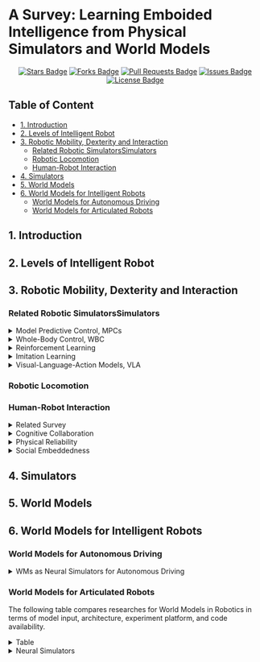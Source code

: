 # A Survey: Learning Emboided Intelligence from Physical Simulators and World Models <!-- omit in toc -->

<div align="center">
<!-- <a href="https://arxiv.org/pdf/2506.11526"><img src="https://img.shields.io/badge/Paper-PDF-red.svg" alt="Paper Badge"/></a> -->
<a href="https://github.com/NJU3DV-LoongGroup/Embodied-World-Models-Survey/stargazers"><img src="https://img.shields.io/github/stars/NJU3DV-LoongGroup/Embodied-World-Models-Survey" alt="Stars Badge"/></a>
<a href="https://github.com/NJU3DV-LoongGroup/Embodied-World-Models-Survey/network/members"><img src="https://img.shields.io/github/forks/NJU3DV-LoongGroup/Embodied-World-Models-Survey" alt="Forks Badge"/></a>
<a href="https://github.com/NJU3DV-LoongGroup/Embodied-World-Models-Survey/pulls"><img src="https://img.shields.io/github/issues-pr/NJU3DV-LoongGroup/Embodied-World-Models-Survey" alt="Pull Requests Badge"/></a>
<a href="https://github.com/NJU3DV-LoongGroup/Embodied-World-Models-Survey/issues"><img src="https://img.shields.io/github/issues/NJU3DV-LoongGroup/Embodied-World-Models-Survey" alt="Issues Badge"/></a>
<a href="https://github.com/NJU3DV-LoongGroup/Embodied-World-Models-Survey/blob/main/LICENSE"><img src="https://img.shields.io/github/license/NJU3DV-LoongGroup/Embodied-World-Models-Survey" alt="License Badge"/></a>
</div>


## Table of Content <!-- omit in toc -->
- [1. Introduction](#1-introduction)
- [2. Levels of Intelligent Robot](#2-levels-of-intelligent-robot)
- [3. Robotic Mobility, Dexterity and Interaction](#3-robotic-mobility-dexterity-and-interaction)
  - [Related Robotic SimulatorsSimulators](#related-robotic-simulatorssimulators)
  - [Robotic Locomotion](#robotic-locomotion)
  - [Human-Robot Interaction](#human-robot-interaction)
- [4. Simulators](#4-simulators)
- [5. World Models](#5-world-models)
- [6. World Models for Intelligent Robots](#6-world-models-for-intelligent-robots)
  - [World Models for Autonomous Driving](#world-models-for-autonomous-driving)
  - [World Models for Articulated Robots](#world-models-for-articulated-robots)

## 1. Introduction

## 2. Levels of Intelligent Robot

## 3. Robotic Mobility, Dexterity and Interaction

### Related Robotic SimulatorsSimulators
<details>
<summary> Model Predictive Control, MPCs </summary>
</details>

<details>
<summary> Whole-Body Control, WBC </summary>
</details>

<details>
<summary> Reinforcement Learning </summary>
</details>

<details>
<summary> Imitation Learning </summary>
</details>

<details>
<summary> Visual-Language-Action Models, VLA </summary>
</details>


### Robotic Locomotion

### Human-Robot Interaction
<details>
<summary>Related Survey</summary>

| Paper | Date | Venue |
|:------|:-----|:------|
| [Humanlike service robots: A systematic literature review and research agenda](https://doi.org/10.1002/mar.22099) | 2024-08 |  Psychology & Marketing |
|[Human–robot collaboration and machine learning: A systematic review of recent research](https://doi.org/10.1016/j.rcim.2022.102432)| 2023-02 | Robotics and Computer-Integrated Manufacturing |
| [Emotion Recognition for Human-Robot Interaction: Recent Advances and Future Perspectives](https://doi.org/10.3389/frobt.2020.532279) | 2020-12 | Frontiers in Robotics and AI |
|[Application, Development and Future Opportunities of Collaborative Robots (Cobots) in Manufacturing: A Literature Review](https://doi.org/10.1080/10447318.2022.2041907)| 2022-04 |  International Journal of Human–Computer Interaction |

</details>

<details>
<summary>Cognitive Collaboration</summary>

| Paper | Date | Venue | Code | Task |
|:------|:-----|:------|:-----|:-----|
| [LLaVA-SLT: Visual Language Tuning for Sign Language Translation](https://arxiv.org/abs/2412.16524) | 2024-12 | arXiv | -- | Sign Language |
| [Artificial cognition for social human–robot interaction: An implementation](https://doi.org/10.1016/j.artint.2016.07.002) | 2017-06 | Artificial Intelligence | -- | Robot Cognitive Skills |
| [Cognitive Interaction Analysis in Human–Robot Collaboration Using an Assembly Task](https://doi.org/10.3390/electronics10111317) | 2021-05 | Electronics | -- | Assembly Collabotation |
|[Enhancing Robotic Collaborative Tasks Through Contextual Human Motion Prediction and Intention Inference](https://link.springer.com/article/10.1007/s12369-024-01140-2)| 2024-07 |  International Journal of Social Robotics  | -- | Human-Robot Handover |
|[L3MVN: Leveraging Large Language Models for Visual Target Navigation](https://arxiv.org/abs/2304.05501)| 2023-10 | IROS 2023 | [Github](https://github.com/ybgdgh/L3MVN) | Object Goal Navigation |
|[SG-Nav: Online 3D Scene Graph Prompting for LLM-based Zero-shot Object Navigation](https://arxiv.org/abs/2410.08189)| 2024-10 | NeurIPS 2024 | [Github](https://github.com/bagh2178/SG-Nav) | Object Goal Navigation |
|[TriHelper: Zero-Shot Object Navigation with Dynamic Assistance](https://arxiv.org/abs/2403.15223)| 2024-03 | IROS 2024 | -- | Object Goal Navigation |
|[CogNav: Cognitive Process Modeling for Object Goal Navigation with LLMs](https://openreview.net/forum?id=fRl85QEpgQ)| 2024-10 | NeurIPS 2024 OWA Workshop| -- | Object Goal Navigation |
| [UniGoal: Towards Universal Zero-shot Goal-oriented Navigation](https://arxiv.org/abs/2503.10630) | 2025-03 | CVPR 2025 | [Github](https://github.com/bagh2178/UniGoal) | Goal-oriented Navigation  |

</details>

<details>
<summary>Physical Reliability</summary>

| Paper | Date | Venue | Code | Remarks |
|:------|:-----|:------|:-----|:-----|
|[A Comparative Study of Probabilistic Roadmap Planners](https://link.springer.com/chapter/10.1007/978-3-540-45058-0_4)| 2004 | Algorithmic foundations of robotics V | -- | Probabilistic Roadmap Planning (PRM) |
|[Rapidly-exploring random trees: A new tool for Path Planning](https://msl.cs.illinois.edu/~lavalle/papers/Lav98c.pdf)| 1998 | Research Report | -- | Rapidly-exploring Random Trees (RRT) |
|[Sampling-based Algorithms for Optimal Motion Planning](https://arxiv.org/abs/1105.1186)|2011-05|International Journal of Robotics Research| -- |PRM* and RRT*|
| [Path planning for manipulators based on an improved probabilistic roadmap method](https://doi.org/10.1016/j.rcim.2021.102196) | 2021-12 | Robotics and Computer-Integrated Manufacturing | -- | Path Planning for Manipulators |
|[RRT-connect: An efficient approach to single-query path planning](https://doi.org/10.1109/ROBOT.2000.844730)|2000-04|ICRA 2000| -- | Incrementally build two RRTs from the start and goal. |
|[Homotopy-Aware RRT*: Toward Human-Robot Topological Path-Planning](https://dl.acm.org/doi/10.5555/2906831.2906880)|2016-03|11th ACM/IEEE International Conference on Human-Robot Interaction|--|Human-robot Interactive Path-planning|
|[Human-in-the-loop Robotic Manipulation Planning for Collaborative Assembly](https://arxiv.org/abs/1909.11280)|2019-09|IEEE Transactions on Automation Science and Engineering|Human-robot Interactive Path-planning|
|[CHOMP: Gradient optimization techniques for efficient motion planning](https://doi.org/10.1109/ROBOT.2009.5152817)|2009-05|ICRA 2009|[MoveIt!](https://github.com/moveit/moveit_tutorials/blob/master/doc/chomp_planner/chomp_planner_tutorial.rst)|Gradient-based Trajectory Optimization|
|[STOMP: Stochastic trajectory optimization for motion planning](https://doi.org/10.1109/ICRA.2011.5980280)|2011-05|ICRA 2011|[MoveIt!](https://moveit.github.io/moveit_tutorials/doc/stomp_planner/stomp_planner_tutorial.html)|Probabilistic Trajectory Optimization|
|[ITOMP: Incremental trajectory optimization for real-time replanning in dynamic environments](https://doi.org/10.1609/icaps.v22i1.13513)|2012-05|Proceedings of the International Conference on Automated Planning and Scheduling|[Github](https://github.com/Chpark/itomp)|Trajectory Optimization in Dynamic Environment|
|[Motion planning with sequential convex optimization and convex collision checking](https://rll.berkeley.edu/~sachin/papers/Schulman-IJRR2014.pdf)|2014|IJRR 2014| -- |Trajectory Optimization using SCO|
|[Considering avoidance and consistency in motion planning for human-robot manipulation in a shared workspace](https://doi.org/10.1109/ICRA.2016.7487584)|2016-05|ICRA 2016| -- |Human-robot Interactive Path-planning|
|[Considering Human Behavior in Motion Planning for Smooth Human-Robot Collaboration in Close Proximity](https://doi.org/10.1109/ROMAN.2018.8525607)|2018-08|27th IEEE International Symposium on Robot and Human Interactive Communication| -- |Human-robot Interactive Path-planning|
|[Continuous-time Gaussian process motion planning via probabilistic inference](https://arxiv.org/abs/1707.07383)|2017-07|IJRR 2018| -- | Gaussian Process Motion Planner (GPMP) |
|[Simultaneous Scene Reconstruction and Whole-Body Motion Planning for Safe Operation in Dynamic Environments](https://arxiv.org/abs/2103.03958)|2021-03|IROS 2021| -- |GPMP for Whole-body Motion Planning in Dynamic Scene|

</details>

<details>
<summary>Social Embeddedness</summary>
</details>

## 4. Simulators

## 5. World Models

## 6. World Models for Intelligent Robots

### World Models for Autonomous Driving

<details>
<summary> WMs as Neural Simulators for Autonomous Driving </summary>

| Paper | Date | Venue | Code | Application |
|:------|:-----|:------|:-----|:------------|
| [DriveDreamer: Towards Real-world-driven World Models for Autonomous Driving](https://arxiv.org/abs/2309.09777) | 2023-09 | ECCV 2024 | [GitHub](https://github.com/JeffWang987/DriveDreamer) | Scenario Generation |
| [GAIA-1: A Generative World Model for Autonomous Driving](https://arxiv.org/abs/2309.17080) | 2023-09 | arXiv Wayve | - | Scenario Generation |
| [Copilot4D: Learning Unsupervised World Models for Autonomous Driving via Discrete Diffusion](https://arxiv.org/abs/2311.01017) | 2023-11 | ICLR 2024 | - | Scenario Generation |
| [MUVO: A Multimodal Generative World Model for Autonomous Driving with Geometric Representations](https://arxiv.org/abs/2311.11762) | 2023-11 | IV 2025 | - | Scenario Generation |
| [Driving into the Future: Multiview Visual Forecasting and Planning with World Model for Autonomous Driving](https://arxiv.org/abs/2311.17918) | 2023-11 | CVPR 2024 | [GitHub](https://github.com/BraveGroup/Drive-WM) | Scenario Generation |
| [Vista: A Generalizable Driving World Model with High Fidelity and Versatile Controllability](https://arxiv.org/abs/2405.17398) | 2024-03 | NeurIPS 2024 | - | Scenario Generation |
| [MagicDrive: Street View Generation with Diverse 3D Geometry Control](https://arxiv.org/abs/2310.02601) | 2024-05 | arXiv | - | Scenario Generation |
| [DriveDreamer-2: LLM-Enhanced World Models for Diverse Driving Video Generation](https://arxiv.org/abs/2403.06845) | 2024-05 | AAAI 2025 | [GitHub](https://github.com/f1yfisher/DriveDreamer2) | Scenario Generation |
| [UniScene: Multi-Camera Unified Pre-training via 3D Scene Reconstruction for Autonomous Driving](https://arxiv.org/abs/2305.18829) | 2024-08 | RAL 2024 | - | Scenario Generation |
| [WoVoGen: World Volume-aware Diffusion for Controllable Multi-camera Driving Scene Generation](https://arxiv.org/abs/2312.02934) | 2024-08 | ECCV 2024 | - | Scenario Generation |
| [Panacea+: Panoramic and Controllable Video Generation for Autonomous Driving](https://arxiv.org/abs/2408.07605) | 2024-08 | CVPR 2024 | [GitHub](https://github.com/wenyuqing/panacea) | Scenario Generation |
| [DriveArena: A Closed-loop Generative Simulation Platform for Autonomous Driving](https://arxiv.org/abs/2408.00415) | 2024-08 | arXiv | [GitHub](https://github.com/PJLab-ADG/DriveArena) | Scenario Generation |
| [DriVerse: Navigation World Model for Driving Simulation via Multimodal Trajectory Prompting and Motion Alignment](https://arxiv.org/abs/2504.18576) | 2024-08 | arXiv | - | Scenario Generation |
| [DriveDreamer4D: World Models Are Effective Data Machines for 4D Driving Scene Representation](https://arxiv.org/abs/2410.13571) | 2024-11 | CVPR 2025 | [GitHub](https://github.com/GigaAI-research/DriveDreamer4D) | Scenario Generation |
| [ReconDreamer: Crafting World Models for Driving Scene Reconstruction via Online Restoration](https://arxiv.org/abs/2411.19548) | 2024-11 | arXiv | - | Scenario Generation |
| [MagicDrive3D: Controllable 3D Generation for Any-View Rendering in Street Scenes](https://arxiv.org/abs/2405.14475) | 2024-11 | arXiv | [GitHub](https://gaoruiyuan.com/magicdrive3d/) | Scenario Generation |
| [MagicDriveDiT: High-Resolution Long Video Generation for Autonomous Driving with Adaptive Control](https://arxiv.org/abs/2411.13807) | 2024-11 | arXiv | [GitHub](https://gaoruiyuan.com/magicdrive-v2/) | Scenario Generation |
| [ACT-Bench: Towards Action Controllable World Models for Autonomous Driving](https://arxiv.org/abs/2412.05337) | 2024-12 | arXiv | - | Scenario Generation |
| [GEM: A Generalizable Ego-Vision Multimodal World Model for Fine-Grained Ego-Motion, Object Dynamics, and Scene Composition Control](https://arxiv.org/abs/2412.11198) | 2024-12 | CVPR 2025 | [GitHub](https://github.com/vita-epfl/GEM) | Scenario Generation |
| [SceneDiffuser++: City-Scale Traffic Simulation via a Generative World Model](https://arxiv.org/abs/2412.12129) | 2024-12 | CVPR 2025 | - | Scenario Generation |
| [DrivingWorld: Constructing World Model for Autonomous Driving via Video GPT](https://arxiv.org/abs/2412.19505) | 2024-12 | arXiv | [GitHub](https://github.com/YvanYin/DrivingWorld) | Scenario Generation |
| [Driving in the Occupancy World: Vision-Centric 4D Occupancy Forecasting and Planning via World Models for Autonomous Driving](https://arxiv.org/abs/2408.14197) | 2025-01 | AAAI 2025 | [GitHub](https://github.com/yuyang-cloud/Drive-OccWorld) | Scenario Generation |
| [DualDiff+: Dual-Branch Diffusion for High-Fidelity Video Generation with Reward Guidance](https://arxiv.org/abs/2503.03689) | 2025-03 | ICRA 2025 | [GitHub](https://github.com/yangzhaojason/DualDiff) | Scenario Generation |
| [Cosmos-Reason1: From Physical Common Sense To Embodied Reasoning](https://arxiv.org/abs/2503.15558) | 2025-03 | arXiv | [GitHub](https://github.com/nvidia-cosmos/cosmos-reason1) | Scenario Generation |
| [GAIA-2: A Controllable Multi-View Generative World Model for Autonomous Driving](https://arxiv.org/abs/2503.20523) | 2025-03 | arXiv | - | Scenario Generation |
| [Cosmos-Transfer1: Conditional World Generation with Adaptive Multimodal Control](https://arxiv.org/abs/2503.14492) | 2025-04 | arXiv | [GitHub](https://github.com/nvidia-cosmos/cosmos-transfer1) | Scenario Generation |
| [OccSora: 4D Occupancy Generation Models as World Simulators for Autonomous Driving](https://arxiv.org/abs/2405.20337) | 2025-05 | arXiv | - | Scenario Generation |

</details>

### World Models for Articulated Robots

The following table compares researches for World Models in Robotics in terms of model input, architecture, experiment platform, and code availability.

<details>
<summary> Table </summary>
<p align="center">
<img src="assets/researches_of_WM_for_robotics.png" width="80%" height="auto"/>
</p>
</details>

<details>
<summary> Neural Simulators </summary>

| Paper | Date | Venue | Code |
|:------|:-----|:------|:-----|
| [Whale: Towards generalizable and scalable world models for embodied decision-making](https://arxiv.org/abs/2411.05619) | 2024-08 | arXiv | - |
| [RoboDreamer: Learning Compositional World Models for Robot Imagination](https://robovideo.github.io/) | 2024-08 | ICML 2024 | [Github](https://github.com/rainbow979/robodreamer) |
| [Dream to Manipulate: Compositional World Models Empowering Robot Imitation Learning with Imagination](https://dreamtomanipulate.github.io/) |2024-11 | ICLR 2025 | [GitHub](https://github.com/leobarcellona/drema_code) |
|[EnerVerse: Envisioning Embodied Future Space for Robotics Manipulation](https://sites.google.com/view/enerverse) | 2025-01 | arXiv |[Github](https://github.com/OpenDriveLab/Agibot-World)|
| [Cosmos World Foundation Model Platform for Physical AI](https://arxiv.org/abs/2501.03575) | 2025-03 | arXiv | [Github](https://github.com/nvidia-cosmos/cosmos-predict1)|
| [WorldEval: World Model as Real-World Robot Policies Evaluator](https://worldeval.github.io/) | 2025-05 | arXiv | [Github](https://github.com/liyaxuanliyaxuan/Worldeval)|
| [DreamGen: Unlocking Generalization in Robot Learning through Neural Trajectories](https://research.nvidia.com/labs/gear/dreamgen/) | 2025-05 | arXiv | [Github](https://github.com/nvidia/GR00T-dreams)|

</details>